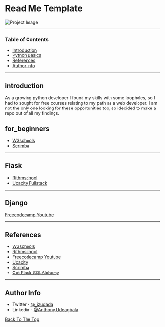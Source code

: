 # Read Me Template

![Project Image](note/static/images/readme_screenshot.png)

---

### Table of Contents

- [Introduction](#introduction)
- [Python Basics](#for_beginners)
- [References](#references)
- [Author Info](#author-info)

---

## introduction

As a growing python developer I found my skills with some loopholes, so I had to sought for free courses relating to my path as a web developer. I am not the only one looking for these opportunities too, so idecided to make a repo out of all my findings.

## for_beginners

* [W3schools](https://www.w3schools.com/python/default.asp)
* [Scrimba](https://scrimba.com/learn/python)

---

## Flask

- [Rithmschool](https://www.rithmschool.com/courses/flask-fundamentals)
- [Ucacity Fullstack](https://classroom.udacity.com/courses/ud088)

---

## Django
[Freecodecamp Youtube](https://www.youtube.com/watch?v=F5mRW0jo-U4&list=LL&index=2&t=181s)

---

## References
* [W3schools](https://www.w3schools.com)
* [Rithmschool](https://www.rithmschool.com)
* [Freecodecamp Youtube](https://getbootstrap.com/)
* [Ucacity ](https://udacity.com)
* [Scrimba](https://scrimba.com)
* [Get Flask-SQLAlchemy](https://flask-sqlalchemy.palletsprojects.com/en/2.x/)

---

## Author Info

- Twitter - [@_izudada](https://twitter.com/_izudada)
- Linkedin - [@Anthony Udeagbala](https://www.linkedin.com/in/izudada/)


[Back To The Top](#read-me-template)